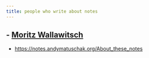 ```yaml
---
title: people who write about notes
---
```


## - [Moritz Wallawitsch](https://moritz.digital/blog/cas)
- https://notes.andymatuschak.org/About_these_notes
